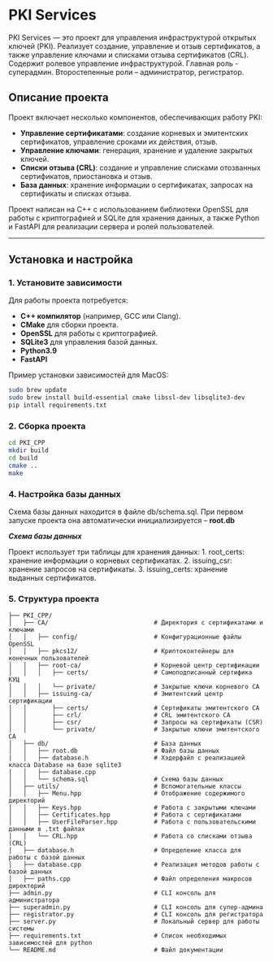 # PKI Services

PKI Services — это проект для управления инфраструктурой открытых ключей (PKI). Реализует создание, управление и отзыв сертификатов, а также управление ключами и списками отзыва сертификатов (CRL). Содержит ролевое управление инфраструктурой. Главная роль - суперадмин. Второстепенные роли – администратор, регистратор.

## Описание проекта

Проект включает несколько компонентов, обеспечивающих работу PKI:

- **Управление сертификатами**: создание корневых и эмитентских сертификатов, управление сроками их действия, отзыв.
- **Управление ключами**: генерация, хранение и удаление закрытых ключей.
- **Списки отзыва (CRL)**: создание и управление списками отозванных сертификатов, приостановка и отзыв.
- **База данных**: хранение информации о сертификатах, запросах на сертификаты и списках отзыва.

Проект написан на C++ с использованием библиотеки OpenSSL для работы с криптографией и SQLite для хранения данных, а также Python и FastAPI для реализации сервера и ролей пользователей.

---

## Установка и настройка

### 1. Установите зависимости
Для работы проекта потребуется:

- **C++ компилятор** (например, GCC или Clang).
- **CMake** для сборки проекта.
- **OpenSSL** для работы с криптографией.
- **SQLite3** для управления базой данных.
- **Python3.9**
- **FastAPI**

Пример установки зависимостей для MacOS:

```bash
sudo brew update
sudo brew install build-essential cmake libssl-dev libsqlite3-dev
pip intall requirements.txt
```

### 2. Сборка проекта
```bash
cd PKI_CPP
mkdir build
cd build
cmake ..
make
```

### 4. Настройка базы данных
Схема базы данных находится в файле db/schema.sql. При первом запуске проекта она автоматически инициализируется – **root.db**

***Схема базы данных***

Проект использует три таблицы для хранения данных:
	1.	root_certs: хранение информации о корневых сертификатах.
	2.	issuing_csr: хранение запросов на сертификаты.
	3.	issuing_certs: хранение выданных сертификатов.

### 5. Структура проекта
```
├── PKI_CPP/
│	├── CA/                             # Директория с сертификатами и ключами
│	│   ├── config/                     # Конфигурационные файлы OpenSSL
│	│   ├── pkcs12/                     # Криптоконтейнеры для конечных пользователей
│	│   ├── root-ca/                    # Корневой центр сертификации
│	│   │   ├── certs/                  # Самоподписанный сертифика КУЦ
│	│   │   └── private/                # Закрытые ключи корневого CA
│	│   ├── issuing-ca/                 # Эмитентский центр сертификации
│	│       ├── certs/                  # Сертификаты эмитентского CA
│	│       ├── crl/                    # CRL эмитентского CA
│	│       ├── csr/                    # Запросы на сертификаты (CSR)
│	│       └── private/                # Закрытые ключи эмитентского CA
│	├── db/                             # База данных
│	│   ├── root.db                     # Файл базы данных
|	│   ├── database.h                  # Хэдерфайл с реализацией класса Database на базе sqlite3
|	│   ├── database.cpp                     
│	│   └── schema.sql                  # Схема базы данных
│	├── utils/                          # Вспомогательные классы
│	│   ├── Menu.hpp                    # Отображение содержимого директорий
│	│   ├── Keys.hpp                    # Работа с закрытыми ключами
│	│   ├── Certificates.hpp            # Работа с сертификатами
│	│   ├── UserFileParser.hpp          # Работа с пользовательскими данными в .txt файлах
│	│   └── CRL.hpp                     # Работа со списками отзыва (CRL)
│	├── database.h                      # Определение класса для работы с базой данных
│	├── database.cpp                    # Реализация методов работы с базой данных
│	├── paths.cpp                       # Файл определения макросов директорий
├── admin.py 							# CLI консоль для администратора
├── superadmin.py						# CLI консоль для супер-админа
├── registrator.py						# CLI консоль для регистратора
├──	server.py							# Локальный сервер для работы системы
├── requirements.txt					# Список необходимых зависимостей для python
└── README.md                       	# Файл документации
```